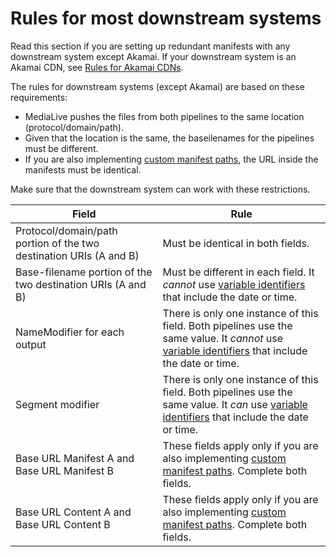 # Rules for most downstream systems<a name="hls-redundant-manif-most-systems"></a>

Read this section if you are setting up redundant manifests with any downstream system except Akamai\. If your downstream system is an Akamai CDN, see [Rules for Akamai CDNs](hls-redundant-manif-akamai.md)\.

The rules for downstream systems \(except Akamai\) are based on these requirements:
+ MediaLive pushes the files from both pipelines to the same location \(protocol/domain/path\)\. 
+ Given that the location is the same, the baseilenames for the pipelines must be different\.
+ If you are also implementing [custom manifest paths](hls-manifests-how-work.md#hls-custom-manifest-paths), the URL inside the manifests must be identical\.

Make sure that the downstream system can work with these restrictions\.


|  Field  |  Rule  | 
| --- | --- | 
|  Protocol/domain/path portion of the two destination URIs \(A and B\)  |  Must be identical in both fields\.  | 
|  Base\-filename portion of the two destination URIs \(A and B\)  |  Must be different in each field\. It *cannot* use [variable identifiers](variable-data-identifiers.md) that include the date or time\.  | 
|  NameModifier for each output  |  There is only one instance of this field\. Both pipelines use the same value\. It *cannot* use [variable identifiers](variable-data-identifiers.md) that include the date or time\.  | 
|  Segment modifier  |  There is only one instance of this field\. Both pipelines use the same value\. It *can* use [variable identifiers](variable-data-identifiers.md) that include the date or time\.  | 
| Base URL Manifest A and Base URL Manifest B  |  These fields apply only if you are also implementing [custom manifest paths](hls-manifests-how-work.md#hls-custom-manifest-paths)\.  Complete both fields\.  | 
| Base URL Content A and Base URL Content B  |  These fields apply only if you are also implementing [custom manifest paths](hls-manifests-how-work.md#hls-custom-manifest-paths)\.  Complete both fields\.   | 